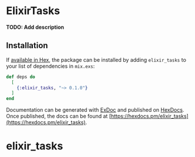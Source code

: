 # ElixirTasks

**TODO: Add description**

## Installation

If [available in Hex](https://hex.pm/docs/publish), the package can be installed
by adding `elixir_tasks` to your list of dependencies in `mix.exs`:

```elixir
def deps do
  [
    {:elixir_tasks, "~> 0.1.0"}
  ]
end
```

Documentation can be generated with [ExDoc](https://github.com/elixir-lang/ex_doc)
and published on [HexDocs](https://hexdocs.pm). Once published, the docs can
be found at [https://hexdocs.pm/elixir_tasks](https://hexdocs.pm/elixir_tasks).

# elixir_tasks
